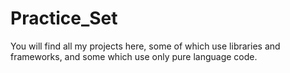 # Practice_Set
You will find all my projects here, some of which use libraries and frameworks, and some which use only pure language code. 
